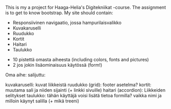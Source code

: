 This is my a project for Haaga-Helia's Digitekniikat -course. The assignment is to get to know bootstrap. My site should contain:

- Responsiivinen navigaatio, jossa hampurilaisvalikko
- Kuvakaruselli
- Ruudukko
- Kortit
- Haitari
- Taulukko

+ 10 pistettä omasta aiheesta
(including colors, fonts and pictures)
+ 2 jos jokin lisäominaisuus käytössä (form!)

Oma aihe:
salijuttu:

kuvakaruselli: kuvat liikkeistä
ruudukko (grid): footer asetelma?
kortit: muutama sali ja niiden sijainti (+ linkki sivuille)
haitari (accordion): Liikkeiden selitykset
taulukko: tähän käyttäjä voisi lisätä tietoa formilla? vaikka nimi ja milloin käynyt salilla (+ mikä treeni)
